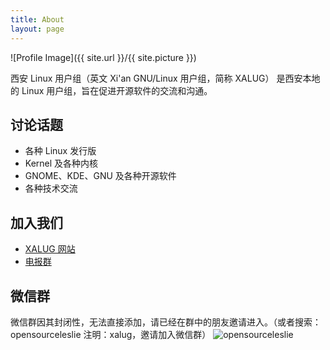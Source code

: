 ```yaml
---
title: About
layout: page
---
```

![Profile Image]({{ site.url }}/{{ site.picture }})

<p>西安 Linux 用户组（英文 Xi'an GNU/Linux 用户组，简称 XALUG） 是西安本地的 Linux 用户组，旨在促进开源软件的交流和沟通。</p>

<h2>讨论话题</h2>

<ul class="skill-list">
	<li>各种 Linux 发行版</li>
	<li>Kernel 及各种内核</li>
	<li>GNOME、KDE、GNU 及各种开源软件</li>
	<li>各种技术交流</li>
</ul>

## 加入我们

<ul>
	<li><a href="https://xalug.org/">XALUG 网站</a></li>
	<li><a href="https://t.me/xalug">电报群</a></li>
</ul>

## 微信群

微信群因其封闭性，无法直接添加，请已经在群中的朋友邀请进入。（或者搜索：opensourceleslie 注明：xalug，邀请加入微信群）
![opensourceleslie](https://fuchsia-china.com/wp-content/uploads/2018/11/wechat-qrcode-opensourceleslie-300x300.jpg)
